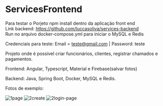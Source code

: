 # ServicesFrontend

Para testar o Porjeto npm install dentro da aplicação front end
<br>
Link backend: https://github.com/luccasoliva/services-backend <br>
Run no arquivo docker-compose.yml para iniciar o MySQL e Redis
<br>

Credenciais para teste: Email = teste@gmail.com | Password: teste

Projeto onde é possível criar funcionários, clientes, registrar chamados e pagamentos.

Frontend: Angular, Typescript, Material e Firebase(salvar fotos)

Backend: Java, Spring Boot, Docker, MySQL e Redis.

Fotos de exemplo:


![1page](https://user-images.githubusercontent.com/58635996/215585252-3ed998c4-f2de-482e-a09e-5f581c5ed0ba.png)
![2create](https://user-images.githubusercontent.com/58635996/215585257-e86d3419-82ad-4cad-86c1-341bdbb52ced.png)
![2login-page](https://user-images.githubusercontent.com/58635996/215585258-6f940bc5-2190-4a81-a353-dcd097275cd9.png)
